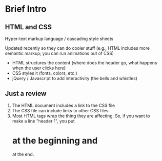 # Brief Intro
## HTML and CSS
Hyper-text markup language / cascading style sheets

Updated recently so they can do cooler stuff (e.g., HTML includes more semantic markup; you can run animations out of CSS)

- HTML structures the content (where does the header go, what happens when the user clicks here)
- CSS styles it (fonts, colors, etc.)
- jQuery / Javascript to add interactivity (the bells and whistles)

## Just a review
1. The HTML document includes a link to the CSS file
1. The CSS file can include links to other CSS files 
1. Most HTML tags wrap the thing they are affecting. So, if you want to make a line "header 1", you put <h1> at the beginning and </h1> at the end. 
